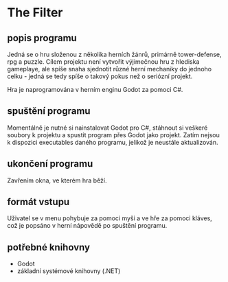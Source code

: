 # The Filter

## popis programu
Jedná se o hru složenou z několika herních žánrů, primárně tower-defense, rpg a puzzle. Cílem projektu není vytvořit výjimečnou hru z hlediska gameplaye, ale spíše snaha sjednotit různé herní mechaniky do jednoho celku - jedná se tedy spíše o takový pokus než o seriózní projekt.

Hra je naprogramována v herním enginu Godot za pomoci C#.

## spuštění programu
Momentálně je nutné si nainstalovat Godot pro C#, stáhnout si veškeré soubory k projektu a spustit program přes Godot jako projekt. Zatím nejsou k dispozici executables daného programu, jelikož je neustále aktualizován.

## ukončení programu
Zavřením okna, ve kterém hra běží.

## formát vstupu
Uživatel se v menu pohybuje za pomoci myši a ve hře za pomoci kláves, což je popsáno v herní nápovědě po spuštění programu.

## potřebné knihovny
* Godot
* základní systémové knihovny (.NET)
